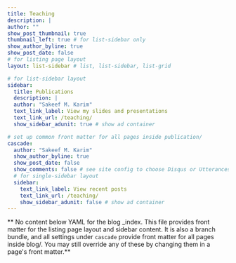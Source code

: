 ```yaml
---
title: Teaching
description: | 
author: ""
show_post_thumbnail: true
thumbnail_left: true # for list-sidebar only
show_author_byline: true
show_post_date: false
# for listing page layout
layout: list-sidebar # list, list-sidebar, list-grid

# for list-sidebar layout
sidebar: 
  title: Publications
  description: |
  author: "Sakeef M. Karim"
  text_link_label: View my slides and presentations
  text_link_url: /teaching/
  show_sidebar_adunit: true # show ad container

# set up common front matter for all pages inside publication/
cascade:
  author: "Sakeef M. Karim"
  show_author_byline: true
  show_post_date: false
  show_comments: false # see site config to choose Disqus or Utterances
  # for single-sidebar layout
  sidebar:
    text_link_label: View recent posts
    text_link_url: /teaching/
    show_sidebar_adunit: false # show ad container
---
```


** No content below YAML for the blog _index. This file provides front matter for the listing page layout and sidebar content. It is also a branch bundle, and all settings under `cascade` provide front matter for all pages inside blog/. You may still override any of these by changing them in a page's front matter.**